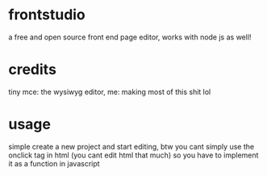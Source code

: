 # frontstudio
a free and open source front end page editor, works with node js as well!
# credits
tiny mce: the wysiwyg editor, me: making most of this shit lol
# usage
simple create a new project and start editing, btw you cant simply use the onclick tag in html (you cant edit html that much) so you have to implement it as a function in javascript
